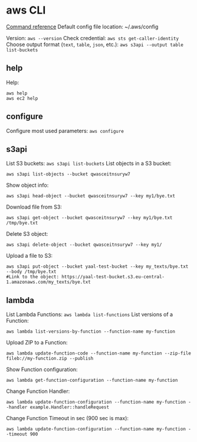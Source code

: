 # aws CLI

[Command reference](https://docs.aws.amazon.com/cli/latest/reference/#available-services)
Default config file location: ~/.aws/config

Version: `aws --version`
Check credential: `aws sts get-caller-identity`
Choose output format (`text`, `table`, `json`, etc.): `aws s3api --output table list-buckets`

## help
Help:
```
aws help
aws ec2 help
```

## configure
Configure most used parameters: `aws configure`

## s3api

List S3 buckets: `aws s3api list-buckets`
List objects in a S3 bucket:
```
aws s3api list-objects --bucket qwasceitnsuryw7
```
Show object info:
```
aws s3api head-object --bucket qwasceitnsuryw7 --key my1/bye.txt
```
Download file from S3:
```
aws s3api get-object --bucket qwasceitnsuryw7 --key my1/bye.txt /tmp/bye.txt
```
Delete S3 object:
```
aws s3api delete-object --bucket qwasceitnsuryw7 --key my1/
```
Upload a file to S3:
```
aws s3api put-object --bucket yaal-test-bucket --key my_texts/bye.txt --body /tmp/bye.txt
#Link to the object: https://yaal-test-bucket.s3.eu-central-1.amazonaws.com/my_texts/bye.txt
```

## lambda

List Lambda Functions: `aws lambda list-functions`
List versions of a Function:
```
aws lambda list-versions-by-function --function-name my-function
```
Upload ZIP to a Function:
```
aws lambda update-function-code --function-name my-function --zip-file fileb://my-function.zip --publish
```
Show Function configuration:
```
aws lambda get-function-configuration --function-name my-function
```
Change Function Handler:
```
aws lambda update-function-configuration --function-name my-function --handler example.Handler::handleRequest
```
Change Function Timeout in sec (900 sec is max):
```
aws lambda update-function-configuration --function-name my-function --timeout 900
```
